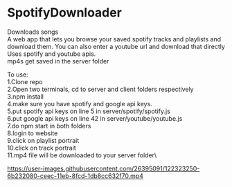 



# SpotifyDownloader
Downloads songs\
A web app that lets you browse your saved spotify tracks and playlists and download them. You can also enter a youtube url and download that directly\
Uses spotify and youtube apis.\
mp4s get saved in the server folder

To use:\
1.Clone repo\
2.Open two terminals, cd to server and client folders respectively\
3.npm install\
4.make sure you have spotify and google api keys.\
5.put spotify api keys on line 5 in server/spotify/spotify.js\
6.put google api keys on line 42 in server/youtube/youtube.js\
7.do npm start in both folders\
8.login to website\
9.click on playlist portrait\
10.click on track portrait\
11.mp4 file will be downloaded to your server folder\


https://user-images.githubusercontent.com/26395091/122323250-6b232080-ceec-11eb-8fcd-1db8cc632f70.mp4
